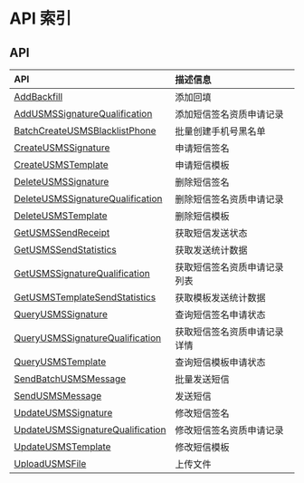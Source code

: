 # API 索引

## API

| API | 描述信息 |
|:---|:---|
|[AddBackfill](api/usms-api/add_backfill)|添加回填|
|[AddUSMSSignatureQualification](api/usms-api/add_usms_signature_qualification)|添加短信签名资质申请记录|
|[BatchCreateUSMSBlacklistPhone](api/usms-api/batch_create_usms_blacklist_phone)|批量创建手机号黑名单|
|[CreateUSMSSignature](api/usms-api/create_usms_signature)|申请短信签名|
|[CreateUSMSTemplate](api/usms-api/create_usms_template)|申请短信模板|
|[DeleteUSMSSignature](api/usms-api/delete_usms_signature)|删除短信签名|
|[DeleteUSMSSignatureQualification](api/usms-api/delete_usms_signature_qualification)|删除短信签名资质申请记录|
|[DeleteUSMSTemplate](api/usms-api/delete_usms_template)|删除短信模板|
|[GetUSMSSendReceipt](api/usms-api/get_usms_send_receipt)|获取短信发送状态|
|[GetUSMSSendStatistics](api/usms-api/get_usms_send_statistics)|获取发送统计数据|
|[GetUSMSSignatureQualification](api/usms-api/get_usms_signature_qualification)|获取短信签名资质申请记录列表|
|[GetUSMSTemplateSendStatistics](api/usms-api/get_usms_template_send_statistics)|获取模板发送统计数据|
|[QueryUSMSSignature](api/usms-api/query_usms_signature)|查询短信签名申请状态|
|[QueryUSMSSignatureQualification](api/usms-api/query_usms_signature_qualification)|获取短信签名资质申请记录详情|
|[QueryUSMSTemplate](api/usms-api/query_usms_template)|查询短信模板申请状态|
|[SendBatchUSMSMessage](api/usms-api/send_batch_usms_message)|批量发送短信|
|[SendUSMSMessage](api/usms-api/send_usms_message)|发送短信|
|[UpdateUSMSSignature](api/usms-api/update_usms_signature)|修改短信签名|
|[UpdateUSMSSignatureQualification](api/usms-api/update_usms_signature_qualification)|修改短信签名资质申请记录|
|[UpdateUSMSTemplate](api/usms-api/update_usms_template)|修改短信模板|
|[UploadUSMSFile](api/usms-api/upload_usms_file)|上传文件|

